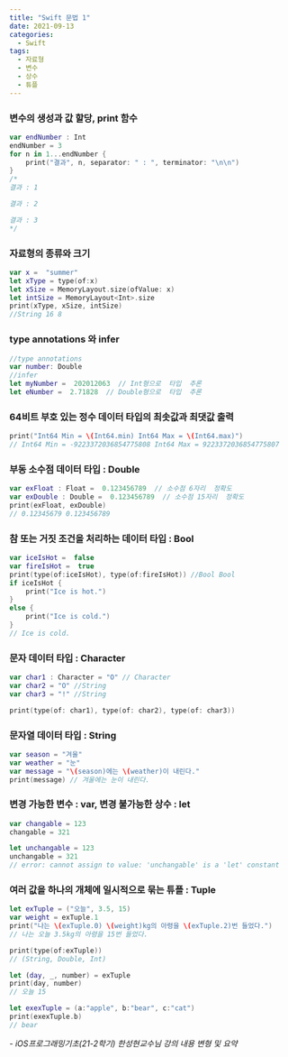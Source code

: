 ```yaml
---
title: "Swift 문법 1"
date: 2021-09-13
categories:
  - Swift
tags:
  - 자료형
  - 변수
  - 상수
  - 튜플
---
```


### 변수의 생성과 값 할당, print 함수

```swift
var endNumber : Int
endNumber = 3
for n in 1...endNumber {
    print("결과", n, separator: " : ", terminator: "\n\n")
}
/*
결과 : 1

결과 : 2

결과 : 3
*/

```

### 자료형의 종류와 크기

```swift
var x =  "summer"
let xType = type(of:x)
let xSize = MemoryLayout.size(ofValue: x)
let intSize = MemoryLayout<Int>.size
print(xType, xSize, intSize)
//String 16 8
```

### type annotations 와 infer

```swift
//type annotations
var number: Double
//infer
let myNumber =  202012063  // Int형으로  타입  추론
let eNumber =  2.71828  // Double형으로  타입  추론
```

### 64비트 부호 있는 정수 데이터 타입의 최솟값과 최댓값 출력

```swift
print("Int64 Min = \(Int64.min) Int64 Max = \(Int64.max)")
// Int64 Min = -9223372036854775808 Int64 Max = 9223372036854775807
```

### 부동 소수점 데이터 타입 : Double

```swift
var exFloat : Float =  0.123456789  // 소수점 6자리  정확도
var exDouble : Double =  0.123456789  // 소수점 15자리  정확도
print(exFloat, exDouble)
// 0.12345679 0.123456789
```

### 참 또는 거짓 조건을 처리하는 데이터 타입 : Bool

```swift
var iceIsHot =  false
var fireIsHot =  true
print(type(of:iceIsHot), type(of:fireIsHot)) //Bool Bool
if iceIsHot {
    print("Ice is hot.")
}
else {
    print("Ice is cold.")
}
// Ice is cold.
```

### 문자 데이터 타입 : Character

```swift
var char1 : Character = "O" // Character
var char2 = "O" //String
var char3 = "!" //String

print(type(of: char1), type(of: char2), type(of: char3))
```

### 문자열 데이터 타입 : String

```swift
var season = "겨울"
var weather = "눈"
var message = "\(season)에는 \(weather)이 내린다."
print(message) // 겨울에는 눈이 내린다.
```

### 변경 가능한 변수 : var, 변경 불가능한 상수 : let

```swift
var changable = 123
changable = 321

let unchangable = 123
unchangable = 321
// error: cannot assign to value: 'unchangable' is a 'let' constant
```

### 여러 값을 하나의 개체에 일시적으로 묶는 튜플 : Tuple

```swift
let exTuple = ("오늘", 3.5, 15)
var weight = exTuple.1
print("나는 \(exTuple.0) \(weight)kg의 아령을 \(exTuple.2)번 들었다.")
// 나는 오늘 3.5kg의 아령을 15번 들었다.

print(type(of:exTuple))
// (String, Double, Int)

let (day, _, number) = exTuple
print(day, number)
// 오늘 15

let exexTuple = (a:"apple", b:"bear", c:"cat")
print(exexTuple.b)
// bear
```

_- iOS프로그래밍기초(21-2학기) 한성현교수님 강의 내용 변형 및 요약_
